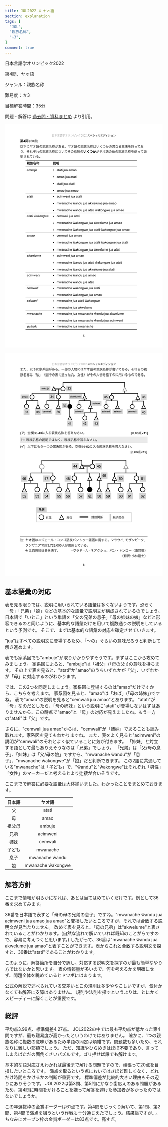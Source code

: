 ```yaml
---
title: JOL2022-4 ヤオ語
section: explanation
tags: [
  "JOL",
  "親族名称",
  "☆3",
]
comment: true
---
```


日本言語学オリンピック2022

第4問．ヤオ語

ジャンル：親族名称

難易度：☆3

目標解答時間：35分

問題・解答は
[過去問・資料まとめ](https://iolingjapan.org/preparation/)
より引用。

![image](./problem1.jpg)

![image](./problem2.jpg)

## 基本語彙の対応

表を見る限りでは、説明に用いられている語彙は多くないようです。恐らく「母」「兄弟」「娘」などの基本的な語彙で説明文が構成されているのでしょう。
日本語で「いとこ」という単語を「父の兄弟の息子」「母の姉妹の娘」などと形容できるのと同じように、基本的な語彙だけを用いて複数通りの説明をしているという予測です。
そこで、まずは基本的な語彙の対応を確定させていきます。

”jua”はすべての説明文に登場するため、「～の」ぐらいの意味だろうと判断して解き進めます。

表でも家系図でも"ambuje"が取りかかりやすそうです。まずはここから攻めてみましょう。
家系図によると、"ambuje"は「祖父」(「母の父」)の意味を持ちます。
その上で表を見ると、"atati"か"amao"のうちいずれかが「父」、いずれかが「母」に対応するのがわかります。

では、この2つを同定しましょう。家系図に登場するのは"amao"だけですから、こちらを考えます。
家系図を見ると、"amao"は「おば」(「母の姉妹」)ですね。
表で"amao"の説明を見ると"cemwali jua amao"とあります。
"atati"が「母」なのだとしたら、「母の姉妹」という説明に"atati"が登場しないはずはありませんから、この時点で"amao"と「母」の対応が見えましたね。もう一方の"atati"は「父」です。

さらに、"cemwali jua amao"からは、"cemwali"が「姉妹」であることも読み取れます。家系図を見てもわかりますね。
また、表をよく見ると"acimweni"の説明が"cemwali"のそれとよく似ていることに気が付きます。
「姉妹」と対立する語として最もありえそうなのは「兄弟」でしょう。
「兄弟」は「父/母の息子」、「姉妹」は「父/母の娘」ですから、"mwanache ŵandu"が「息子」、"mwanache ŵakongwe"が「娘」だと判断できます。
この2語に共通している"mwanache"は「子ども」で、"ŵandu"と"ŵakongwe"はそれぞれ「男性」「女性」のマーカーだと考えるとより辻褄が合いそうです。

ここまでで解答に必要な語彙は大体揃いました。わかったことをまとめておきます。

| 日本語 | ヤオ語 |
| :-: | :-: |
| 父 | atati |
| 母 | amao |
| 祖父母 | ambuje |
| 兄弟 | acimweni |
| 姉妹 | cemwali |
| 子ども | mwanache |
| 息子 | mwanache ŵandu |
| 娘 | mwanache ŵakongwe |

## 解答方針

ここまで情報が明らかになれば、あとは当てはめていくだけです。例として36番を求めてみます。

36番を日本語で表すと「母の母の兄弟の息子」ですね。"mwanache ŵandu jua acimweni jua amao jua amao"と変換したいところですが、それでは合致する説明文が見当たりません。
改めて表を見ると、「母の兄弟」は"akwelume"と表されていることがわかります。(自然な流れで解いていれば既知のことがらですので、容易に考えつくと思います。)
したがって、36番は"mwanache ŵandu jua akwelume jua amao"と表すことができます。表からこれと合致する説明文を探すと、36番は"atati"であることがわかります。

このように、解答箇所を自分で訳し、対応する説明文を探すのが最も簡単なやり方ではないかと思います。
表の情報量が多いので、何を考えるかを明確にせず、問題全体を眺めているとドツボにはまります。

公式の解説で述べられている交差いとこの規則は多少ややこしいですが、気付かなくても解答に支障はありません。
規則や法則を探すというよりは、とにかくスピーディーに解くことが重要です。

## 総評

平均点3.99点、標準偏差4.27点。
JOL2022の中では最も平均点が低かった第4問ですが、最も難易度が高かったというわけではありません。
確かに、1つの親族名称に複数の意味があるため単語の同定は煩雑です。問題数も多いため、それなりに難しい部類でしょう。
ただ、知識やひらめきはほぼ不要であり、言ってしまえばただの面倒くさいパズルです。ゴリ押せば誰でも解けます。

基本的な語対応さえわかれば最後まで解ける問題ですので、頑張って20点を目指したいところです。
満点を取るという点においてはさほど難しくなく、どれだけ時間をかけるかの判断が重要です。
標準偏差が比較的大きい理由もその辺りにありそうです。
JOL2022は第3問、第5問にかなり歯応えのある問題があるため、第4問に時間をかけることを嫌って解答を避けた参加者が多かったのではないでしょうか。

この年選抜枠の金賞ボーダーは61点です。第4問をじっくり解いて、第1問、第2問、第4問で満点を狙うという作戦も十分通じえたでしょう。結果論ですが...。
ちなみにオープン枠の金賞ボーダーは83点です。高すぎ。
